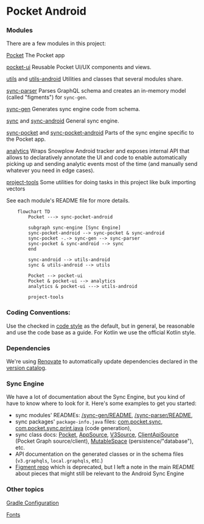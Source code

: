 # Pocket Android

### Modules

There are a few modules in this project:

[Pocket](/Pocket) The Pocket app

[pocket-ui](/pocket-ui) Reusable Pocket UI/UX components and views.

[utils](/utils) and [utils-android](/utils-android) Utilities and classes that several modules share.

[sync-parser](/sync-parser) Parses GraphQL schema and creates an in-memory model (called "figments") for `sync-gen`.

[sync-gen](/sync-gen) Generates sync engine code from schema.

[sync](/sync) and [sync-android](/sync-android) General sync engine.

[sync-pocket](/sync-pocket) and [sync-pocket-android](/sync-pocket-android) Parts of the sync engine specific to the Pocket app.

[analytics](/analytics) Wraps Snowplow Android tracker and exposes internal API
that allows to declaratively annotate the UI and code to enable automatically picking up and sending
analytic events most of the time (and manually send whatever you need in edge cases).

[project-tools](/project-tools) Some utilities for doing tasks in this project like bulk importing vectors

See each module's README file for more details.

```mermaid
    flowchart TD
        Pocket ---> sync-pocket-android

        subgraph sync-engine [Sync Engine]
        sync-pocket-android --> sync-pocket & sync-android
        sync-pocket -.-> sync-gen --> sync-parser
        sync-pocket & sync-android --> sync
        end

        sync-android --> utils-android
        sync & utils-android --> utils

        Pocket --> pocket-ui
        Pocket & pocket-ui --> analytics
        analytics & pocket-ui ---> utils-android

        project-tools
```

### Coding Conventions:
Use the checked in [code style](/.idea/codeStyles/Project.xml) as the default, but in general, be reasonable and use the code base as a guide.
For Kotlin we use the official Kotlin style.

### Dependencies
We're using [Renovate](https://docs.renovatebot.com/) to automatically update dependencies declared
in the [version catalog](/gradle/libs.versions.toml).

### Sync Engine

We have a lot of documentation about the Sync Engine, but you kind of have to know where to look for it.
Here's some examples to get you started:
* sync modules' READMEs: [/sync-gen/README](/sync-gen/README.md), [/sync-parser/README](/sync-parser/README.md),
* sync packages' `package-info.java` files: [com.pocket.sync](/sync/src/main/java/com/pocket/sync/package-info.java),
  [com.pocket.sync.print.java](/sync-gen/src/main/java/com/pocket/sync/print/java/package-info.java) (code generation),
* sync class docs: [Pocket](sync-pocket/src/main/java/com/pocket/sdk/Pocket.java),
  [AppSource](sync/src/main/java/com/pocket/sync/source/AppSource.java),
  [V3Source](sync-pocket/src/main/java/com/pocket/sdk/api/source/V3Source.java),
  [ClientApiSource](sync-pocket/src/main/java/com/pocket/sdk/api/source/ClientApiSource.kt) (Pocket Graph source/client),
  [MutableSpace](sync/src/main/java/com/pocket/sync/space/mutable/MutableSpace.java) (persistence/"database"),
  etc.
* API documentation on the generated classes or in the schema files (`v3.graphqls`, `local.graphqls`, etc.)
* [Figment repo](https://github.com/Pocket/figment) which is deprecated,
  but I left a note in the main README about pieces that might still be relevant to the Android Sync Engine

### Other topics

[Gradle Configuration](buildSrc)

[Fonts](pocket-ui/src/main/assets)